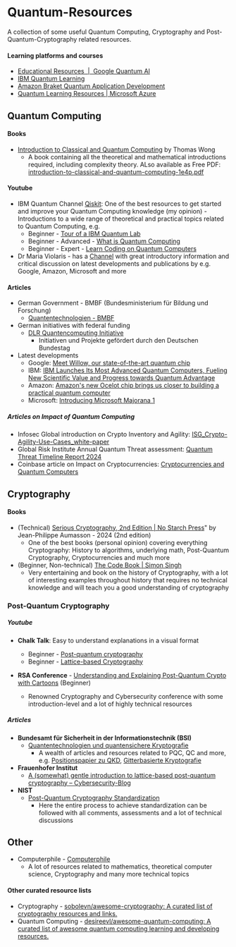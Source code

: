 # Quantum-Resources
A collection of some useful Quantum Computing, Cryptography and Post-Quantum-Cryptography related resources.

#### Learning platforms and courses
- [Educational Resources  |  Google Quantum AI](https://quantumai.google/resources)
- [IBM Quantum Learning](https://learning.quantum.ibm.com/)
- [Amazon Braket Quantum Application Development](https://explore.skillbuilder.aws/learn/courses/18111/amazon-braket-quantum-application-development)
- [Quantum Learning Resources | Microsoft Azure](https://azure.microsoft.com/en-in/resources/training-and-certifications/quantum-computing)


## Quantum Computing
#### Books
- [Introduction to Classical and Quantum Computing](https://www.thomaswong.net/) by Thomas Wong
	- A book containing all the theoretical and mathematical introductions required, including complexity theory. ALso available as Free PDF: [introduction-to-classical-and-quantum-computing-1e4p.pdf](https://www.thomaswong.net/introduction-to-classical-and-quantum-computing-1e4p.pdf)
#### Youtube
- IBM Quantum Channel [Qiskit](https://www.youtube.com/@qiskit): One of the best resources to get started and improve your Quantum Computing knowledge (my opinion) - Introductions to a wide range of theoretical and practical topics related to Quantum Computing, e.g. 
    - Beginner - [Tour of a IBM Quantum Lab](https://www.youtube.com/watch?v=4gpPHWCoWPs)
    - Beginner - Advanced - [What is Quantum Computing](https://www.youtube.com/watch?v=wGsK1iAKEoA&list=PLOFEBzvs-VvrX2HwqjmzpVSzfJ5wjYBcq)
    - Beginner - Expert - [Learn Coding on Quantum Computers](https://www.youtube.com/watch?v=oaAjxcIFLtM&list=PLOFEBzvs-VvrgHZt3exM_NNiNKtZlHvZi)
- Dr Maria Violaris - has a [Channel](https://www.youtube.com/@maria_violaris) with great introductory information and critical discussion on latest developments and publications by e.g. Google, Amazon, Microsoft and more

#### Articles
- German Government  - BMBF (Bundesministerium für Bildung und Forschung)
	- [Quantentechnologien - BMBF](https://www.bmbf.de/DE/Forschung/Zukunftstechnologien/Quantentechnologien/quantentechnologien.html)
- German initiatives with federal funding
	- [DLR Quantencomputing Initiative](https://qci.dlr.de/)
		- Initiativen und Projekte gefördert durch den Deutschen Bundestag
- Latest developments
	- Google: [Meet Willow, our state-of-the-art quantum chip](https://blog.google/technology/research/google-willow-quantum-chip/)
	- IBM: [IBM Launches Its Most Advanced Quantum Computers, Fueling New Scientific Value and Progress towards Quantum Advantage](https://newsroom.ibm.com/2024-11-13-ibm-launches-its-most-advanced-quantum-computers,-fueling-new-scientific-value-and-progress-towards-quantum-advantage)
	- Amazon: [Amazon's new Ocelot chip brings us closer to building a practical quantum computer](https://www.aboutamazon.com/news/aws/quantum-computing-aws-ocelot-chip)
	- Microsoft: [Introducing Microsoft Majorana 1](https://news.microsoft.com/azure-quantum/)
##### Articles on Impact of Quantum Computing
- Infosec Global introduction on Crypto Inventory and Agility: [ISG_Crypto-Agility-Use-Cases_white-paper](https://isgfederal.com/wp-content/uploads/2024/01/ISG-Federal-Agility-Use-Cases_white-paper.pdf)
- Global Risk Institute Annual Quantum Threat assessment: [Quantum Threat Timeline Report 2024](https://globalriskinstitute.org/publication/2024-quantum-threat-timeline-report/)
- Coinbase article on Impact on Cryptocurrencies: [Cryptocurrencies and Quantum Computers](https://www.coinbase.com/blog/cryptocurrencies-and-quantum-computers)
## Cryptography

#### Books
- (Technical) [Serious Cryptography, 2nd Edition | No Starch Press](https://nostarch.com/serious-cryptography-2nd-edition)" by Jean-Philippe Aumasson - 2024 (2nd edition)
	- One of the best books (personal opinion) covering everything Cryptography: History to algorithms, underlying math, Post-Quantum Cryptography, Cryptocurrencies and much more
- (Beginner, Non-technical) [The Code Book | Simon Singh](https://simonsingh.net/books/the-code-book/)
	- Very entertaining and book on the history of Cryptography, with a lot of interesting examples throughout history that requires no technical knowledge and will teach you a good understanding of cryptography

### Post-Quantum Cryptography
##### Youtube
- **Chalk Talk**: Easy to understand explanations in a visual format
	- Beginner - [Post-quantum cryptography](https://www.youtube.com/watch?v=_C5dkUiiQnw) 
	- Beginner - [Lattice-based Cryptography](https://www.youtube.com/watch?v=QDdOoYdb748)

- **RSA Conference** - [Understanding and Explaining Post-Quantum Crypto with Cartoons](https://www.youtube.com/watch?v=6qD-T1gjtKw) (Beginner)
	- Renowned Cryptography and Cybersecurity conference with some introduction-level and a lot of highly technical resources
##### Articles
- **Bundesamt für Sicherheit in der Informationstechnik (BSI)**
	- [Quantentechnologien und quantensichere Kryptografie](https://www.bsi.bund.de/DE/Themen/Unternehmen-und-Organisationen/Informationen-und-Empfehlungen/Quantentechnologien-und-Post-Quanten-Kryptografie/quantentechnologien-und-quantensichere-kryptografie_node.html)
		- A wealth of articles and resources related to PQC, QC and more, e.g. [Positionspapier zu QKD](https://www.bsi.bund.de/SharedDocs/Downloads/EN/BSI/Crypto/Quantum_Positionspapier.html), [Gitterbasierte Kryptografie](https://www.bsi.bund.de/DE/Themen/Unternehmen-und-Organisationen/Informationen-und-Empfehlungen/Quantentechnologien-und-Post-Quanten-Kryptografie/Post-Quanten-Kryptografie/Gitterbasierte-Kryptografie/gitterbasierte_kryptografie_node.html)
- **Frauenhofer Institut**
	- [A (somewhat) gentle introduction to lattice-based post-quantum cryptography – Cybersecurity-Blog](https://www.cybersecurity.blog.aisec.fraunhofer.de/en/a-somewhat-gentle-introduction-to-lattice-based-post-quantum-cryptography/)
- **NIST**
	- [Post-Quantum Cryptography Standardization](https://csrc.nist.gov/Projects/post-quantum-cryptography/post-quantum-cryptography-standardization)
		- Here the entire process to achieve standardization can be followed with all comments, assessments and a lot of technical discussions
## Other
- Computerphile -  [Computerphile](https://www.youtube.com/@Computerphile)
	- A lot of resources related to mathematics, theoretical computer science, Cryptography and many more technical topics
#### Other curated resource lists
- Cryptography - [sobolevn/awesome-cryptography: A curated list of cryptography resources and links.](https://github.com/sobolevn/awesome-cryptography?tab=readme-ov-file#articles)
- Quantum Computing - [desireevl/awesome-quantum-computing: A curated list of awesome quantum computing learning and developing resources.](https://github.com/desireevl/awesome-quantum-computing)

